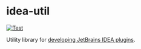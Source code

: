 # idea-util

[![Test][1]][2]

Utility library for [developing JetBrains IDEA plugins][3].

[1]: https://github.com/mdklatt/idea-util-kotlin/actions/workflows/test.yml/badge.svg
[2]: https://github.com/mdklatt/idea-util-kotlin/actions/workflows/test.yml
[3]: https://plugins.jetbrains.com/docs/intellij/welcome.html
